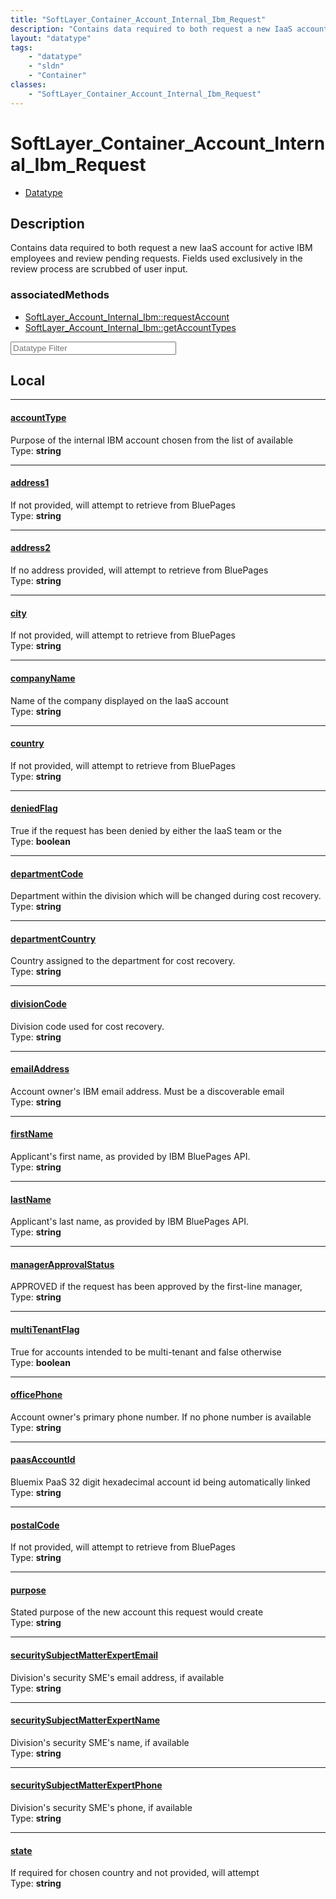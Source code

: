 ```yaml
---
title: "SoftLayer_Container_Account_Internal_Ibm_Request"
description: "Contains data required to both request a new IaaS account for active IBM employees and review pending requests. Fields u... "
layout: "datatype"
tags:
    - "datatype"
    - "sldn"
    - "Container"
classes:
    - "SoftLayer_Container_Account_Internal_Ibm_Request"
---
```


# SoftLayer_Container_Account_Internal_Ibm_Request
<div id='service-datatype'>
    <ul id='sldn-reference-tabs'>
        <li id='datatype'> <a href='/reference/datatypes/SoftLayer_Container_Account_Internal_Ibm_Request' >Datatype</a></li>
    </ul>
</div>

## Description 


Contains data required to both request a new IaaS account for active IBM employees and review pending requests. Fields used exclusively in the review process are scrubbed of user input. 


### associatedMethods

*  [SoftLayer_Account_Internal_Ibm::requestAccount](/reference/services/SoftLayer_Account_Internal_Ibm/requestAccount )
*  [SoftLayer_Account_Internal_Ibm::getAccountTypes](/reference/services/SoftLayer_Account_Internal_Ibm/getAccountTypes )





<!-- Filer BEGIN -->
<div class="view-filters">
        <div class="clearfix">
            <div class="search-input-box">
                <input placeholder="Datatype Filter" onkeyup="titleSearch(inputId='prop-input', divId='properties', elementClass='prop-row')" 
                    type="text" id="prop-input" value="" size="30" maxlength="128" class="form-text">
            </div>
        </div>
</div>
<!-- Filer END -->

<div id="properties" class="content">
<div id="localProperties" class="prop-content" >

## Local
<div class="prop-row">

-----
[accountType]: #accounttype
#### [accountType]
Purpose of the internal IBM account chosen from the list of available  
<span class="type-label">Type: </span>**string**  



</div>
<div class="prop-row">

-----
[address1]: #address1
#### [address1]
If not provided, will attempt to retrieve from BluePages  
<span class="type-label">Type: </span>**string**  



</div>
<div class="prop-row">

-----
[address2]: #address2
#### [address2]
If no address provided, will attempt to retrieve from BluePages  
<span class="type-label">Type: </span>**string**  



</div>
<div class="prop-row">

-----
[city]: #city
#### [city]
If not provided, will attempt to retrieve from BluePages  
<span class="type-label">Type: </span>**string**  



</div>
<div class="prop-row">

-----
[companyName]: #companyname
#### [companyName]
Name of the company displayed on the IaaS account  
<span class="type-label">Type: </span>**string**  



</div>
<div class="prop-row">

-----
[country]: #country
#### [country]
If not provided, will attempt to retrieve from BluePages  
<span class="type-label">Type: </span>**string**  



</div>
<div class="prop-row">

-----
[deniedFlag]: #deniedflag
#### [deniedFlag]
True if the request has been denied by either the IaaS team or the  
<span class="type-label">Type: </span>**boolean**  



</div>
<div class="prop-row">

-----
[departmentCode]: #departmentcode
#### [departmentCode]
Department within the division which will be changed during cost recovery.  
<span class="type-label">Type: </span>**string**  



</div>
<div class="prop-row">

-----
[departmentCountry]: #departmentcountry
#### [departmentCountry]
Country assigned to the department for cost recovery.  
<span class="type-label">Type: </span>**string**  



</div>
<div class="prop-row">

-----
[divisionCode]: #divisioncode
#### [divisionCode]
Division code used for cost recovery.  
<span class="type-label">Type: </span>**string**  



</div>
<div class="prop-row">

-----
[emailAddress]: #emailaddress
#### [emailAddress]
Account owner's IBM email address. Must be a discoverable email  
<span class="type-label">Type: </span>**string**  



</div>
<div class="prop-row">

-----
[firstName]: #firstname
#### [firstName]
Applicant's first name, as provided by IBM BluePages API.  
<span class="type-label">Type: </span>**string**  



</div>
<div class="prop-row">

-----
[lastName]: #lastname
#### [lastName]
Applicant's last name, as provided by IBM BluePages API.  
<span class="type-label">Type: </span>**string**  



</div>
<div class="prop-row">

-----
[managerApprovalStatus]: #managerapprovalstatus
#### [managerApprovalStatus]
APPROVED if the request has been approved by the first-line manager,  
<span class="type-label">Type: </span>**string**  



</div>
<div class="prop-row">

-----
[multiTenantFlag]: #multitenantflag
#### [multiTenantFlag]
True for accounts intended to be multi-tenant and false otherwise  
<span class="type-label">Type: </span>**boolean**  



</div>
<div class="prop-row">

-----
[officePhone]: #officephone
#### [officePhone]
Account owner's primary phone number. If no phone number is available  
<span class="type-label">Type: </span>**string**  



</div>
<div class="prop-row">

-----
[paasAccountId]: #paasaccountid
#### [paasAccountId]
Bluemix PaaS 32 digit hexadecimal account id being automatically linked  
<span class="type-label">Type: </span>**string**  



</div>
<div class="prop-row">

-----
[postalCode]: #postalcode
#### [postalCode]
If not provided, will attempt to retrieve from BluePages  
<span class="type-label">Type: </span>**string**  



</div>
<div class="prop-row">

-----
[purpose]: #purpose
#### [purpose]
Stated purpose of the new account this request would create  
<span class="type-label">Type: </span>**string**  



</div>
<div class="prop-row">

-----
[securitySubjectMatterExpertEmail]: #securitysubjectmatterexpertemail
#### [securitySubjectMatterExpertEmail]
Division's security SME's email address, if available  
<span class="type-label">Type: </span>**string**  



</div>
<div class="prop-row">

-----
[securitySubjectMatterExpertName]: #securitysubjectmatterexpertname
#### [securitySubjectMatterExpertName]
Division's security SME's name, if available  
<span class="type-label">Type: </span>**string**  



</div>
<div class="prop-row">

-----
[securitySubjectMatterExpertPhone]: #securitysubjectmatterexpertphone
#### [securitySubjectMatterExpertPhone]
Division's security SME's phone, if available  
<span class="type-label">Type: </span>**string**  



</div>
<div class="prop-row">

-----
[state]: #state
#### [state]
If required for chosen country and not provided, will attempt  
<span class="type-label">Type: </span>**string**  



</div>
</div>
<!-- LOCAL PROPERTY END -->

</div>


